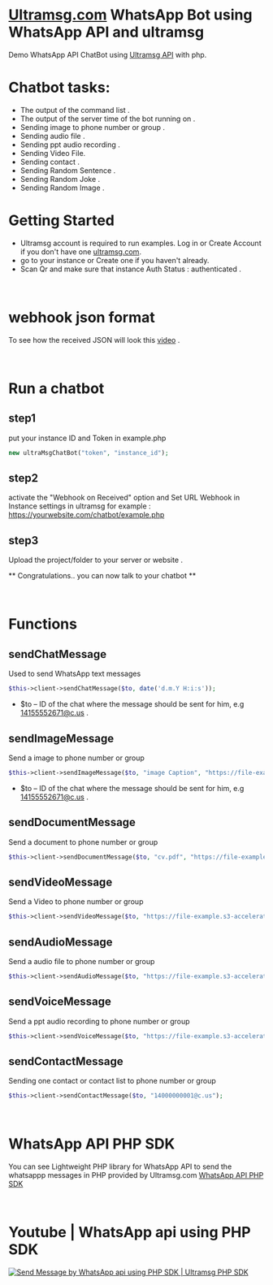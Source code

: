 # [Ultramsg.com]([Ultramsg.com](https://ultramsg.com/?utm_source=github&utm_medium=php&utm_campaign=chatbot)) WhatsApp Bot using WhatsApp API and ultramsg
Demo WhatsApp API ChatBot using [Ultramsg API](https://ultramsg.com/?utm_source=github&utm_medium=php&utm_campaign=chatbot) with php.

# Chatbot tasks:
- The output of the command list .
- The output of the server time of the bot running on .
- Sending image to phone number or group .
- Sending audio file .
- Sending ppt audio recording .
- Sending Video File.
- Sending contact .
- Sending Random Sentence .
- Sending Random Joke .
- Sending Random Image .

# Getting Started
- Ultramsg account is required to run examples. Log in or Create Account if you don't have one [ultramsg.com](https://ultramsg.com/?utm_source=github&utm_medium=php&utm_campaign=chatbot).
- go to your instance or Create one if you haven't already.
- Scan Qr and make sure that instance Auth Status : authenticated .

&nbsp;
# webhook json format 
To see how the received JSON will look this [video](https://www.youtube.com/watch?v=kipBHDOsFKI) .

&nbsp;
# Run a chatbot

## step1
put your instance ID and Token in example.php 
```php
new ultraMsgChatBot("token", "instance_id");
```

## step2
activate the "Webhook on Received" option and Set URL Webhook in Instance settings in ultramsg 
for example :
https://yourwebsite.com/chatbot/example.php

## step3
Upload the project/folder to your server or website .


** Congratulations.. you can now talk to your chatbot **

&nbsp;
# Functions

## sendChatMessage
Used to send WhatsApp text messages
```php
$this->client->sendChatMessage($to, date('d.m.Y H:i:s'));
```
- $to – ID of the chat where the message should be sent for him, e.g 14155552671@c.us . 


## sendImageMessage
Send a image to phone number or group
```php
$this->client->sendImageMessage($to, "image Caption", "https://file-example.s3-accelerate.amazonaws.com/images/test.jpg");

```
- $to – ID of the chat where the message should be sent for him, e.g 14155552671@c.us . 

## sendDocumentMessage
Send a document to phone number or group
```php
$this->client->sendDocumentMessage($to, "cv.pdf", "https://file-example.s3-accelerate.amazonaws.com/documents/cv.pdf");
```

## sendVideoMessage
Send a Video to phone number or group
```php
$this->client->sendVideoMessage($to, "https://file-example.s3-accelerate.amazonaws.com/video/test.mp4");

```

## sendAudioMessage
Send a audio file to phone number or group
```php
$this->client->sendAudioMessage($to, "https://file-example.s3-accelerate.amazonaws.com/audio/2.mp3");
```


## sendVoiceMessage
Send a ppt audio recording to phone number or group
```php
$this->client->sendVoiceMessage($to, "https://file-example.s3-accelerate.amazonaws.com/voice/oog_example.ogg");

```

## sendContactMessage
Sending one contact or contact list to phone number or group
```php
$this->client->sendContactMessage($to, "14000000001@c.us");
```


&nbsp;
# WhatsApp API PHP SDK
You can see Lightweight PHP library for WhatsApp API to send the whatsappp messages in PHP provided by Ultramsg.com
[WhatsApp API PHP SDK](https://github.com/ultramsg/whatsapp-php-sdk)

&nbsp;
# Youtube | WhatsApp api using PHP SDK
[![Send Message by WhatsApp api using PHP SDK | Ultramsg PHP SDK
](https://img.youtube.com/vi/OqDOKyMIp20/0.jpg)](https://www.youtube.com/watch?v=OqDOKyMIp20)

